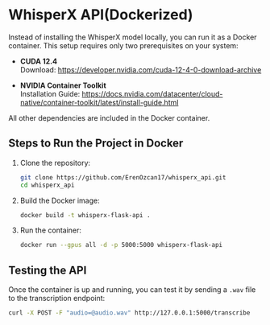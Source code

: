 # WhisperX API(Dockerized)

Instead of installing the WhisperX model locally, you can run it as a Docker container. This setup requires only two prerequisites on your system:

- **CUDA 12.4**  
  Download: https://developer.nvidia.com/cuda-12-4-0-download-archive
  
- **NVIDIA Container Toolkit**  
  Installation Guide: https://docs.nvidia.com/datacenter/cloud-native/container-toolkit/latest/install-guide.html

All other dependencies are included in the Docker container.

## Steps to Run the Project in Docker

1. Clone the repository:
    ```bash
    git clone https://github.com/ErenOzcan17/whisperx_api.git
    cd whisperx_api
    ```

2. Build the Docker image:
    ```bash
    docker build -t whisperx-flask-api .
    ```

3. Run the container:
    ```bash
    docker run --gpus all -d -p 5000:5000 whisperx-flask-api
    ```

## Testing the API

Once the container is up and running, you can test it by sending a `.wav` file to the transcription endpoint:

```bash
curl -X POST -F "audio=@audio.wav" http://127.0.0.1:5000/transcribe
